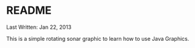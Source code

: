 README
======
Last Written: Jan 22, 2013

This is a simple rotating sonar graphic to learn how to use Java Graphics. 
